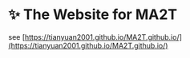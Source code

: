 # ✨  The Website for MA2T
see [https://tianyuan2001.github.io/MA2T.github.io/](https://tianyuan2001.github.io/MA2T.github.io/)